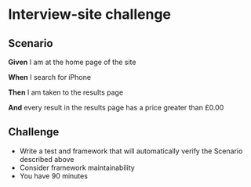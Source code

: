 # Interview-site challenge

## Scenario

**Given** I am at the home page of the site

**When** I search for iPhone

**Then** I am taken to the results page

**And** every result in the results page has a price greater than £0.00

## Challenge
- Write a test and framework that will automatically verify the Scenario described above
- Consider framework maintainability
- You have 90 minutes
